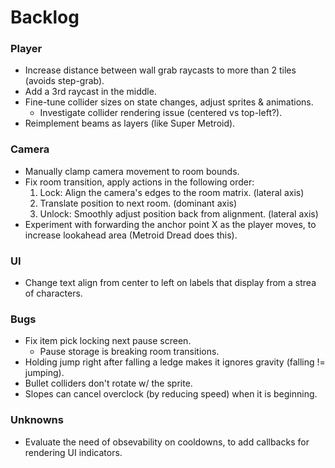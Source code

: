 # Backlog

### Player
- Increase distance between wall grab raycasts to more than 2 tiles (avoids step-grab).
- Add a 3rd raycast in the middle.
- Fine-tune collider sizes on state changes, adjust sprites & animations.
    - Investigate collider rendering issue (centered vs top-left?).
- Reimplement beams as layers (like Super Metroid).

### Camera
- Manually clamp camera movement to room bounds.
- Fix room transition, apply actions in the following order: 
    1. Lock: Align the camera's edges to the room matrix. (lateral axis)
    2. Translate position to next room. (dominant axis)
    3. Unlock: Smoothly adjust position back from alignment. (lateral axis)
- Experiment with forwarding the anchor point X as the player moves, to increase lookahead area (Metroid Dread does this).

### UI
- Change text align from center to left on labels that display from a strea of characters.

### Bugs
- Fix item pick locking next pause screen.
    - Pause storage is breaking room transitions.
- Holding jump right after falling a ledge makes it ignores gravity (falling != jumping). 
- Bullet colliders don't rotate w/ the sprite.
- Slopes can cancel overclock (by reducing speed) when it is beginning.

### Unknowns
- Evaluate the need of obsevability on cooldowns, to add callbacks for rendering UI indicators.